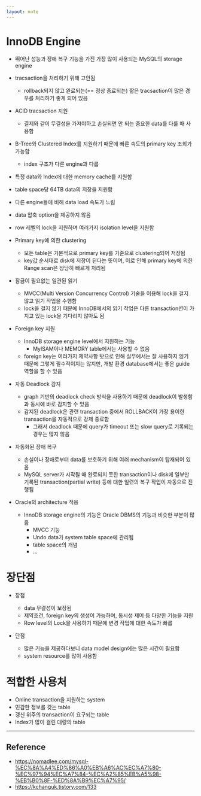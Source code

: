 ```yaml
---
layout: note
---
```


# InnoDB Engine

- 뛰어난 성능과 장애 복구 기능을 가진 가장 많이 사용되는 MySQL의 storage engine
- tracsaction을 처리하기 위해 고안됨
    - rollback되지 않고 완료되는(== 정상 종료되는) 짧은 tracsaction이 많은 경우를 처리하기 좋게 되어 있음
- ACID tracsaction 지원
    - 결제와 같이 무결성을 가져야하고 손실되면 안 되는 중요한 data를 다룰 때 사용함
- B-Tree와 Clustered Index를 지원하기 때문에 빠른 속도의 primary key 조회가 가능함
    - index 구조가 다른 engine과 다름
- 특정 data와 Index에 대한 memory cache를 지원함
- table space당 64TB data의 저장을 지원함
- 다른 engine들에 비해 data load 속도가 느림
- data 압축 option을 제공하지 않음
- row 레벨의 lock을 지원하며 여러가지 isolation level을 지원함

- Primary key에 의한 clustering
    - 모든 table은 기본적으로 primary key를 기준으로 clustering되어 저장됨
    - key값 순서대로 disk에 저장이 된다는 뜻이며, 이로 인해 primary key에 의한 Range scan은 상당히 빠르게 처리됨

- 잠금이 필요없는 일관된 읽기
    - MVCC(Multi Version Concurrency Control) 기술을 이용해 lock을 걸지 않고 읽기 작업을 수행함
    - lock을 걸지 않기 때문에 InnoDB에서의 읽기 작업은 다른 transaction션이 가지고 있는 lock을 기다리지 않아도 됨

- Foreign key 지원
    - InnoDB storage engine level에서 지원하는 기능
        - MylSAM이나 MEMORY table에서는 사용할 수 없음
    - foreign key는 여러가지 제약사항 탓으로 인해 실무에서는 잘 사용하지 않기 때문에 그렇게 필수적이지는 않지만, 개발 환경 database에서는 좋은 guide 역할을 할 수 있음

- 자동 Deadlock 감지
    - graph 기반의 deadlock check 방식을 사용하기 때문에 deadlock이 발생함과 동시에 바로 감지할 수 있음
    - 감지된 deadlock은 관련 transaction 중에서 ROLLBACK이 가장 용이한 transaction을 자동적으로 강제 종료함
        - 그래서 deadlock 때문에 query가 timeout 또는 slow query로 기록되는 경우는 많지 않음

- 자동화된 장애 복구
    - 손실이나 장애로부터 data를 보호하기 위해 여러 mechanism이 탑재되어 있음
    - MySQL server가 시작될 때 완료되지 못한 transaction이나 disk에 일부만 기록된 transaction(partial write) 등에 대한 일련의 복구 작업이 자동으로 진행됨

- Oracle의 architecture 적용
    - InnoDB storage engine의 기능은 Oracle DBMS의 기능과 비슷한 부분이 많음
        - MVCC 기능
        - Undo data가 system table space에 관리됨
        - table space의 개념
        - ...

# 장단점

- 장점
    - data 무결성이 보장됨
    - 제약조건, foreign key의 생성이 가능하며, 동시성 제어 등 다양한 기능을 지원
    - Row level의 Lock을 사용하기 때문에 변경 작업에 대한 속도가 빠름

- 단점
    - 많은 기능을 제공하다보니 data model design에는 많은 시간이 필요함
    - system resource를 많이 사용함

# 적합한 사용처

- Online transaction을 지원하는 system
- 민감한 정보를 갖는 table
- 갱신 위주의 transaction이 요구되는 table
- Index가 많이 걸린 대량의 table

---

## Reference

- https://nomadlee.com/mysql-%EC%8A%A4%ED%86%A0%EB%A6%AC%EC%A7%80-%EC%97%94%EC%A7%84-%EC%A2%85%EB%A5%98-%EB%B0%8F-%ED%8A%B9%EC%A7%95/
- https://kchanguk.tistory.com/133